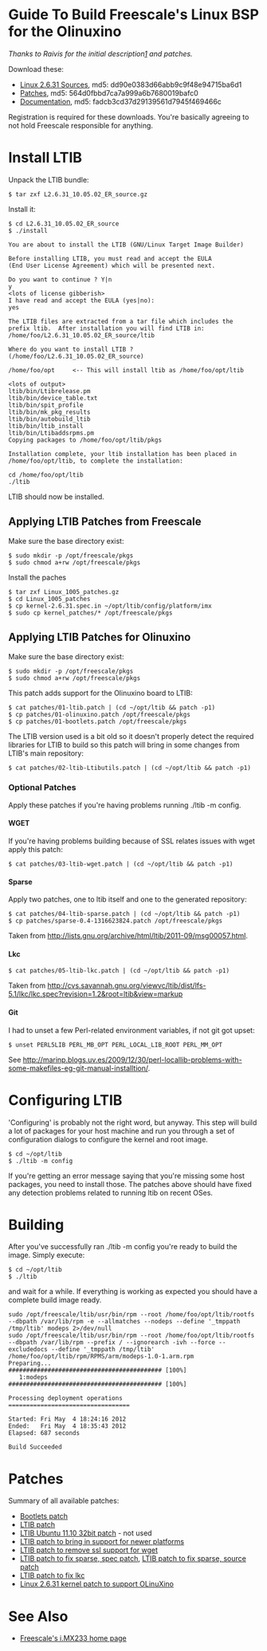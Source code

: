 Guide To Build Freescale's Linux BSP for the Olinuxino
===

*Thanks to Raivis for the initial description[1] and patches.*

Download these:

* [Linux 2.6.31 Sources](https://www.freescale.com/webapp/Download?colCode=L2.6.31_10.05.00_SDK_SOURCE), md5: dd90e0383d66abb9c9f48e94715ba6d1
* [Patches](http://www.freescale.com/webapp/Download?colCode=L2.6.31_10.05.00_SDK_PATCHES), md5: 564d0fbbd7ca7a999a6b7680019bafc0
* [Documentation](http://www.freescale.com/webapp/Download?colCode=IMX23_EVK10_05_LINUXDOCS_BUNDLE), md5: fadcb3cd37d29139561d7945f469466c

Registration is required for these downloads. You're basically agreeing to not hold Freescale responsible for anything.

Install LTIB
===

Unpack the LTIB bundle:

    $ tar zxf L2.6.31_10.05.02_ER_source.gz

Install it:

    $ cd L2.6.31_10.05.02_ER_source
    $ ./install  

    You are about to install the LTIB (GNU/Linux Target Image Builder)

    Before installing LTIB, you must read and accept the EULA 
    (End User License Agreement) which will be presented next.

    Do you want to continue ? Y|n
    y
    <lots of license gibberish>
    I have read and accept the EULA (yes|no):
    yes

    The LTIB files are extracted from a tar file which includes the
    prefix ltib.  After installation you will find LTIB in:
    /home/foo/L2.6.31_10.05.02_ER_source/ltib

    Where do you want to install LTIB ? (/home/foo/L2.6.31_10.05.02_ER_source)

    /home/foo/opt     <-- This will install ltib as /home/foo/opt/ltib

    <lots of output>
    ltib/bin/Ltibrelease.pm
    ltib/bin/device_table.txt
    ltib/bin/spit_profile
    ltib/bin/mk_pkg_results
    ltib/bin/autobuild_ltib
    ltib/bin/ltib_install
    ltib/bin/Ltibaddsrpms.pm
    Copying packages to /home/foo/opt/ltib/pkgs

    Installation complete, your ltib installation has been placed in
    /home/foo/opt/ltib, to complete the installation:

    cd /home/foo/opt/ltib
    ./ltib

LTIB should now be installed.

Applying LTIB Patches from Freescale
---

Make sure the base directory exist:

    $ sudo mkdir -p /opt/freescale/pkgs
    $ sudo chmod a+rw /opt/freescale/pkgs

Install the paches

    $ tar zxf Linux_1005_patches.gz
    $ cd Linux_1005_patches
    $ cp kernel-2.6.31.spec.in ~/opt/ltib/config/platform/imx
    $ sudo cp kernel_patches/* /opt/freescale/pkgs

Applying LTIB Patches for Olinuxino
---

Make sure the base directory exist:

    $ sudo mkdir -p /opt/freescale/pkgs
    $ sudo chmod a+rw /opt/freescale/pkgs

This patch adds support for the Olinuxino board to LTIB:

    $ cat patches/01-ltib.patch | (cd ~/opt/ltib && patch -p1)
    $ cp patches/01-olinuxino.patch /opt/freescale/pkgs
    $ cp patches/01-bootlets.patch /opt/freescale/pkgs

The LTIB version used is a bit old so it doesn't properly detect the required
libraries for LTIB to build so this patch will bring in some changes from
LTIB's main repository:

    $ cat patches/02-ltib-Ltibutils.patch | (cd ~/opt/ltib && patch -p1)

### Optional Patches

Apply these patches if you're having problems running ./ltib -m config.

#### WGET

If you're having problems building because of SSL relates issues with wget apply this patch:

    $ cat patches/03-ltib-wget.patch | (cd ~/opt/ltib && patch -p1)

#### Sparse

Apply two patches, one to ltib itself and one to the generated repository:

    $ cat patches/04-ltib-sparse.patch | (cd ~/opt/ltib && patch -p1)
    $ cp patches/sparse-0.4-1316623824.patch /opt/freescale/pkgs

Taken from <http://lists.gnu.org/archive/html/ltib/2011-09/msg00057.html>.

#### Lkc

    $ cat patches/05-ltib-lkc.patch | (cd ~/opt/ltib && patch -p1)

Taken from <http://cvs.savannah.gnu.org/viewvc/ltib/dist/lfs-5.1/lkc/lkc.spec?revision=1.2&root=ltib&view=markup>

#### Git

I had to unset a few Perl-related environment variables, if not git got upset:

    $ unset PERL5LIB PERL_MB_OPT PERL_LOCAL_LIB_ROOT PERL_MM_OPT

See <http://marinp.blogs.uv.es/2009/12/30/perl-locallib-problems-with-some-makefiles-eg-git-manual-installtion/>.

Configuring LTIB
===

'Configuring' is probably not the right word, but anyway. This step will build a lot of packages for your host machine and run you through a set of configuration dialogs to configure the kernel and root image.

    $ cd ~/opt/ltib
    $ ./ltib -m config

If you're getting an error message saying that you're missing some host packages, you need to install those. The patches above should have fixed any detection problems related to running ltib on recent OSes.

Building
===

After you've successfully ran ./ltib -m config you're ready to build the image. Simply execute:

    $ cd ~/opt/ltib
    $ ./ltib

and wait for a while. If everything is working as expected you should have a complete build image ready.

    sudo /opt/freescale/ltib/usr/bin/rpm --root /home/foo/opt/ltib/rootfs --dbpath /var/lib/rpm -e --allmatches --nodeps --define '_tmppath /tmp/ltib' modeps 2>/dev/null
    sudo /opt/freescale/ltib/usr/bin/rpm --root /home/foo/opt/ltib/rootfs --dbpath /var/lib/rpm --prefix / --ignorearch -ivh --force --excludedocs --define '_tmppath /tmp/ltib' /home/foo/opt/ltib/rpm/RPMS/arm/modeps-1.0-1.arm.rpm
    Preparing...                ########################################### [100%]
       1:modeps                 ########################################### [100%]

    Processing deployment operations
    ==================================

    Started: Fri May  4 18:24:16 2012
    Ended:   Fri May  4 18:35:43 2012
    Elapsed: 687 seconds

    Build Succeeded

Patches
===

Summary of all available patches:

* [Bootlets patch](./patches/01-bootlets.patch)
* [LTIB patch](./patches/01-ltib.patch)
* [LTIB Ubuntu 11.10 32bit patch](./patches/01-ltib_ubuntu.patch) - not used
* [LTIB patch to bring in support for newer platforms](./patches/02-ltib-Ltibutils.patch)
* [LTIB patch to remove ssl support for wget](./patches/03-ltib-wget.patch)
* [LTIB patch to fix sparse, spec patch](./patches/04-ltib-sparse.patch), [LTIB patch to fix sparse, source patch](patches/sparse-0.4-1316623824.patch)
* [LTIB patch to fix lkc](./patches/05-ltib-lkc.patch)
* [Linux 2.6.31 kernel patch to support OLinuXino](./patches/01-olinuxino.patch)

See Also
===

* [Freescale's i.MX233 home page](http://www.freescale.com/webapp/sps/site/prod_summary.jsp?code=i.MX233)

[1]: http://tech.groups.yahoo.com/group/olinuxino/message/235
